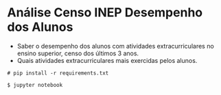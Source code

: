# Análise Censo INEP Desempenho dos Alunos

- Saber o desempenho dos alunos com atividades extracurriculares no ensino superior, censo dos últimos 3 anos.
- Quais atividades extracurriculares mais exercidas pelos alunos.

```
# pip install -r requirements.txt
```
```
$ jupyter notebook
```
